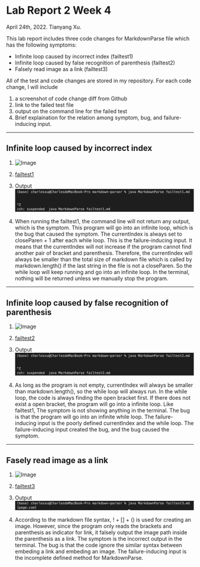 # Lab Report 2 Week 4
April 24th, 2022. Tianyang Xu. 

This lab report includes three code changes for MarkdownParse file which has the following symptoms:
- Infinite loop caused by incorrect index (failtest1)
- Infinite loop caused by false recognition of parenthesis (failtest2)
- Falsely read image as a link (failtest3)

All of the test and code changes are stored in my repository. 
For each code change, I will include 
1. a screenshot of code change diff from Github
2. link to the failed test file
3. output on the command line for the failed test
4. Brief explaination for the relation among symptom, bug, and failure-inducing input.

--- 

## Infinite loop caused by incorrect index 
1. ![Image]()

2. [failtest1](https://github.com/Char15Xu/markdown-parser/blob/main/failtest1.md)

3. Output
![Image](failtest1.png)

4. When running the failtest1, the command line will not return any output, which is the symptom. This program will go into an infinite loop, which is the bug that caused the symptom. The currentIndex is always set to closeParen + 1 after each while loop. This is the failure-inducing input. It means that the currentIndex will not increase if the program cannot find another pair of bracket and parenthesis. Therefore, the currentIndex will always be smaller than the total size of markdown file which is called by markdown.length() if the last string in the file is not a closeParen. So the while loop will keep running and go into an infinite loop. In the terminal, nothing will be returned unless we manually stop the program. 


---

## Infinite loop caused by false recognition of parenthesis
1. ![Image]()

2. [failtest2](https://github.com/Char15Xu/markdown-parser/blob/main/failtest2.md)

3. Output
![Image](failtest2.png)

4. As long as the program is not empty, currentIndex will always be smaller than markdown.length(), so the while loop will always run. In the while loop, the code is always finding the open bracket first. If there does not exist a open bracket, the program will go into a infinite loop. Like failtest1, The symptom is not showing anything in the terminal. The bug is that the program will go into an infinite while loop. The failure-inducing input is the poorly defined currentIndex and the while loop. The failure-inducing input created the bug, and the bug caused the symptom. 

---

## Fasely read image as a link
1. ![Image]()

2. [failtest3](failtest3.png)

3. Output
![Image](failtest3.png)

4. According to the markdown file syntax, ! + [] + () is used for creating an image. However, since the program only reads the brackets and parenthesis as indicator for link, it falsely output the image path inside the parenthesis as a link. The symptom is the incorrect output in the terminal. The bug is that the code ignore the similar syntax  between embeding a link and embeding an image. The failure-inducing input is the incomplete defined method for MarkdownParse. 